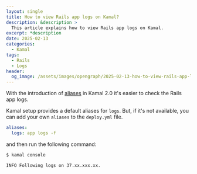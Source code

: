 ```yaml
---
layout: single
title: How to view Rails app logs on Kamal?
description: &description >
  This article explains how to view Rails app logs on Kamal.
excerpt: *description
date: 2025-02-13
categories:
  - Kamal
tags:
  - Rails
  - Logs
header:
  og_image: /assets/images/opengraph/2025-02-13-how-to-view-rails-app-logs-on-kamal.png
---
```


With the introduction of [aliases](https://kamal-deploy.org/docs/configuration/aliases/) in Kamal 2.0 it's easier to check the Rails app logs.

Kamal setup provides a default aliases for `logs`. But, if it's not available, you can add your own `aliases` to the `deploy.yml` file.

```yaml
aliases:
  logs: app logs -f
```

and then run the following command:

```bash
$ kamal console

INFO Following logs on 37.xx.xxx.xx.
```
